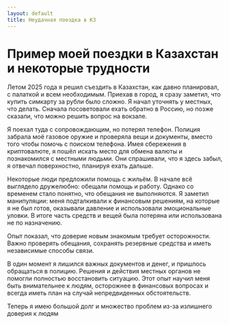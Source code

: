 ```yaml
---
layout: default
title: Неудачная поездка в КЗ
---
```


# Пример моей поездки в Казахстан и некоторые трудности

Летом 2025 года я решил съездить в Казахстан, как давно планировал, с палаткой и всем необходимым. Приехав в город, я сразу заметил, что купить симкарту за рубли было сложно. Я начал уточнять у местных, что делать. Сначала посоветовали ехать обратно в Россию, но позже сказали, что можно решить вопрос на вокзале.  

Я поехал туда с сопровождающим, но потерял телефон. Полиция забрала моё газовое оружие и проверяла вещи и документы, вместо того чтобы помочь с поиском телефона. Имея сбережения в криптовалюте, я пошёл искать место для обмена валюты и познакомился с местными людьми. Они спрашивали, что я здесь забыл, я отвечал поверхностно, планируя ехать дальше.  

Некоторые люди предложили помощь с жильём. В начале всё выглядело дружелюбно: обещали помощь и работу. Однако со временем стало понятно, что обещания не выполняются. Я заметил манипуляции: меня подталкивали к финансовым решениям, на которые я не был готов, оказывали давление и использовали эмоциональные уловки. В итоге часть средств и вещей была потеряна или использована не по назначению.  

Опыт показал, что доверие новым знакомым требует осторожности. Важно проверять обещания, сохранять резервные средства и иметь независимые способы связи.  

В один момент я лишился важных документов и денег, и пришлось обращаться в полицию. Решения и действия местных органов не помогли полностью восстановить ситуацию. Этот опыт научил меня быть внимательнее к людям, осторожнее в финансовых вопросах и всегда иметь план на случай непредвиденных обстоятельств.

Теперь я имею большой долг и множество проблем из-за излишнего доверия к людям
